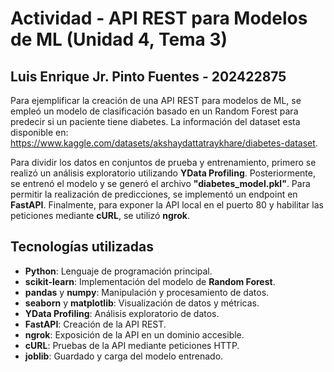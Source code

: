 # **Actividad - API REST para Modelos de ML (Unidad 4, Tema 3)**
## **Luis Enrique Jr. Pinto Fuentes - 202422875**

Para ejemplificar la creación de una API REST para modelos de ML, se empleó un modelo de clasificación basado en un Random Forest para predecir si un paciente tiene diabetes. La información del dataset esta disponible en: https://www.kaggle.com/datasets/akshaydattatraykhare/diabetes-dataset.

Para dividir los datos en conjuntos de prueba y entrenamiento, primero se realizó un análisis exploratorio utilizando **YData Profiling**. Posteriormente, se entrenó el modelo y se generó el archivo **"diabetes_model.pkl"**. Para permitir la realización de predicciones, se implementó un endpoint en **FastAPI**. Finalmente, para exponer la API local en el puerto 80 y habilitar las peticiones mediante **cURL**, se utilizó **ngrok**.

## **Tecnologías utilizadas**
- **Python**: Lenguaje de programación principal.
- **scikit-learn**: Implementación del modelo de **Random Forest**.
- **pandas** y **numpy**: Manipulación y procesamiento de datos.
- **seaborn** y **matplotlib**: Visualización de datos y métricas.
- **YData Profiling**: Análisis exploratorio de datos.
- **FastAPI**: Creación de la API REST.
- **ngrok**: Exposición de la API en un dominio accesible.
- **cURL**: Pruebas de la API mediante peticiones HTTP.
- **joblib**: Guardado y carga del modelo entrenado.
